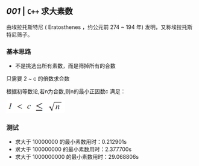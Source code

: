 ## *001*  | `C++` 求大素数

由埃拉托斯特尼 ( Eratosthenes ，约公元前 274 ~ 194 年) 发明，又称埃拉托斯特尼筛子。

### 基本思路
* 不是挑选出所有素数，而是筛掉所有的合数

只需要 2 ~ c 的倍数求合数

根据初等数论,若n为合数,则n的最小正因数c
满足：

![初等数论](001.png)


### 测试

* 求大于 10000000 的最小素数用时：0.212901s
* 求大于 100000000 的最小素数用时：2.377700s
* 求大于 1000000000 的最小素数用时：29.068806s
